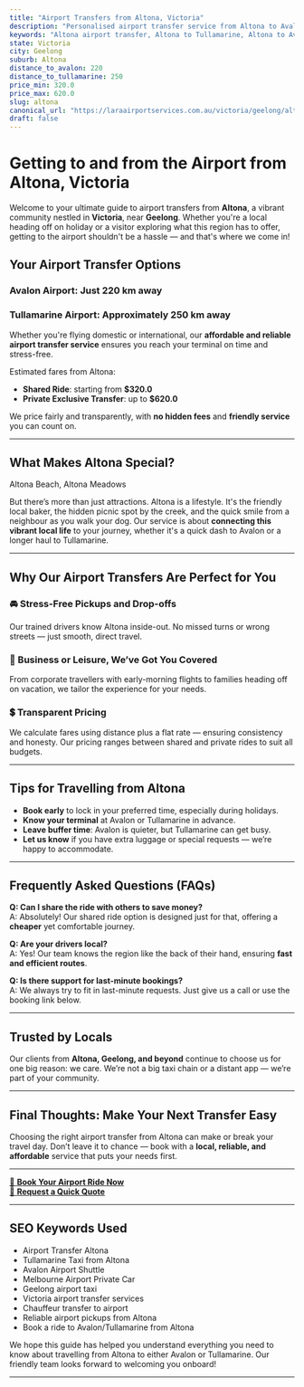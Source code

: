 ```yaml
---
title: "Airport Transfers from Altona, Victoria"
description: "Personalised airport transfer service from Altona to Avalon and Tullamarine airports. Enjoy a smooth, affordable ride with us!"
keywords: "Altona airport transfer, Altona to Tullamarine, Altona to Avalon, airport taxi Altona, private airport transfer Altona, shared ride Altona, Altona transfers, airport shuttle Altona, book Altona airport taxi, affordable Altona airport transfer, Altona airport transfer service, airport transfer Geelong, airport transfer Melbourne, Melbourne airport taxi, airport transfers Victoria, Tullamarine airport shuttle, Avalon airport transfers, Melbourne private transfer, airport transport services Melbourne"
state: Victoria
city: Geelong
suburb: Altona
distance_to_avalon: 220
distance_to_tullamarine: 250
price_min: 320.0
price_max: 620.0
slug: altona
canonical_url: "https://laraairportservices.com.au/victoria/geelong/altona/"
draft: false
---
```


# Getting to and from the Airport from Altona, Victoria

Welcome to your ultimate guide to airport transfers from **Altona**, a vibrant community nestled in **Victoria**, near **Geelong**. Whether you're a local heading off on holiday or a visitor exploring what this region has to offer, getting to the airport shouldn't be a hassle — and that's where we come in!

## Your Airport Transfer Options

### Avalon Airport: Just 220 km away  
### Tullamarine Airport: Approximately 250 km away

Whether you're flying domestic or international, our **affordable and reliable airport transfer service** ensures you reach your terminal on time and stress-free.

Estimated fares from Altona:
- **Shared Ride**: starting from **$320.0**
- **Private Exclusive Transfer**: up to **$620.0**

We price fairly and transparently, with **no hidden fees** and **friendly service** you can count on.

---

## What Makes Altona Special?

Altona Beach, Altona Meadows

But there’s more than just attractions. Altona is a lifestyle. It's the friendly local baker, the hidden picnic spot by the creek, and the quick smile from a neighbour as you walk your dog. Our service is about **connecting this vibrant local life** to your journey, whether it's a quick dash to Avalon or a longer haul to Tullamarine.

---

## Why Our Airport Transfers Are Perfect for You

### 🚘 Stress-Free Pickups and Drop-offs
Our trained drivers know Altona inside-out. No missed turns or wrong streets — just smooth, direct travel.

### 💼 Business or Leisure, We’ve Got You Covered
From corporate travellers with early-morning flights to families heading off on vacation, we tailor the experience for your needs.

### 💲 Transparent Pricing
We calculate fares using distance plus a flat rate — ensuring consistency and honesty. Our pricing ranges between shared and private rides to suit all budgets.

---

## Tips for Travelling from Altona

- **Book early** to lock in your preferred time, especially during holidays.
- **Know your terminal** at Avalon or Tullamarine in advance.
- **Leave buffer time**: Avalon is quieter, but Tullamarine can get busy.
- **Let us know** if you have extra luggage or special requests — we’re happy to accommodate.

---

## Frequently Asked Questions (FAQs)

**Q: Can I share the ride with others to save money?**  
A: Absolutely! Our shared ride option is designed just for that, offering a **cheaper** yet comfortable journey.

**Q: Are your drivers local?**  
A: Yes! Our team knows the region like the back of their hand, ensuring **fast and efficient routes**.

**Q: Is there support for last-minute bookings?**  
A: We always try to fit in last-minute requests. Just give us a call or use the booking link below.

---

## Trusted by Locals

Our clients from **Altona, Geelong, and beyond** continue to choose us for one big reason: we care. We’re not a big taxi chain or a distant app — we’re part of your community.

---

## Final Thoughts: Make Your Next Transfer Easy

Choosing the right airport transfer from Altona can make or break your travel day. Don’t leave it to chance — book with a **local, reliable, and affordable** service that puts your needs first.

---

[📅 **Book Your Airport Ride Now**](https://laraairportservices.square.site/s/appointments)  
[📧 **Request a Quick Quote**](https://laraairportservices.square.site/contact-us)

---

## SEO Keywords Used
- Airport Transfer Altona
- Tullamarine Taxi from Altona
- Avalon Airport Shuttle
- Melbourne Airport Private Car
- Geelong airport taxi
- Victoria airport transfer services
- Chauffeur transfer to airport
- Reliable airport pickups from Altona
- Book a ride to Avalon/Tullamarine from Altona

We hope this guide has helped you understand everything you need to know about travelling from Altona to either Avalon or Tullamarine. Our friendly team looks forward to welcoming you onboard!

---

